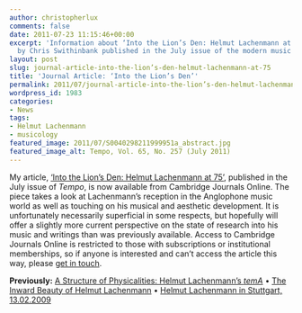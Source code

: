 ```yaml
---
author: christopherlux
comments: false
date: 2011-07-23 11:15:46+00:00
excerpt: 'Information about ‘Into the Lion’s Den: Helmut Lachenmann at 75’ an article
  by Chris Swithinbank published in the July issue of the modern music journal Tempo.'
layout: post
slug: journal-article-into-the-lion’s-den-helmut-lachenmann-at-75
title: 'Journal Article: ‘Into the Lion’s Den’'
permalink: 2011/07/journal-article-into-the-lion’s-den-helmut-lachenmann-at-75/
wordpress_id: 1983
categories:
- News
tags:
- Helmut Lachenmann
- musicology
featured_image: 2011/07/S0040298211999951a_abstract.jpg
featured_image_alt: Tempo, Vol. 65, No. 257 (July 2011)
---
```


My article, [‘Into the Lion’s Den: Helmut Lachenmann at 75’](http://journals.cambridge.org/abstract_S004029821100026X), published in the July issue of _Tempo_, is now available from Cambridge Journals Online. The piece takes a look at Lachenmann’s reception in the Anglophone music world as well as touching on his musical and aesthetic development. It is unfortunately necessarily superficial in some respects, but hopefully will offer a slightly more current perspective on the state of research into his music and writings than was previously available. Access to Cambridge Journals Online is restricted to those with subscriptions or institutional memberships, so if anyone is interested and can’t access the article this way, please [get in touch](http://www.chrisswithinbank.net/contact/).

**Previously:** [A Structure of Physicalities: Helmut Lachenmann’s _temA_](http://www.chrisswithinbank.net/2011/03/a-structure-of-physicalities-helmut-lachenmann-tema/) • [The Inward Beauty of Helmut Lachenmann](http://www.chrisswithinbank.net/2010/11/the-inward-beauty-of-helmut-lachenmann/) • [Helmut Lachenmann in Stuttgart, 13.02.2009](http://www.chrisswithinbank.net/2009/02/lachenmann-in-stuttgart/)
